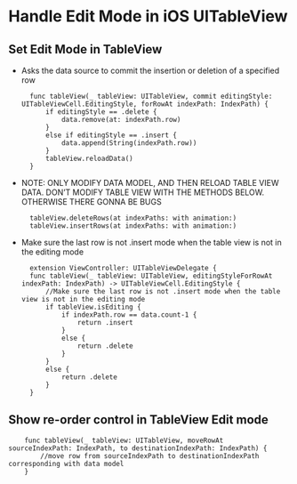 # Handle Edit Mode in iOS UITableView

## Set Edit Mode in TableView
- Asks the data source to commit the insertion or deletion of a specified row
        
        func tableView(_ tableView: UITableView, commit editingStyle: UITableViewCell.EditingStyle, forRowAt indexPath: IndexPath) {
            if editingStyle == .delete {
                data.remove(at: indexPath.row)
            }
            else if editingStyle == .insert {
                data.append(String(indexPath.row))
            }
            tableView.reloadData()
        }

- NOTE: ONLY MODIFY DATA MODEL, AND THEN RELOAD TABLE VIEW DATA. DON’T MODIFY TABLE VIEW WITH THE METHODS BELOW. OTHERWISE THERE GONNA BE BUGS
        
        tableView.deleteRows(at indexPaths: with animation:)
        tableView.insertRows(at indexPaths: with animation:)

- Make sure the last row is not .insert mode when the table view is not in the editing mode
        
        extension ViewController: UITableViewDelegate {
        func tableView(_ tableView: UITableView, editingStyleForRowAt indexPath: IndexPath) -> UITableViewCell.EditingStyle {
            //Make sure the last row is not .insert mode when the table view is not in the editing mode
            if tableView.isEditing {
                if indexPath.row == data.count-1 {
                    return .insert
                }
                else {
                    return .delete
                }
            }
            else {
                return .delete
            }
        }

## Show re-order control in TableView Edit mode
        
        func tableView(_ tableView: UITableView, moveRowAt sourceIndexPath: IndexPath, to destinationIndexPath: IndexPath) {
            //move row from sourceIndexPath to destinationIndexPath corresponding with data model
        }

